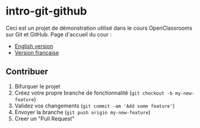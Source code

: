 # intro-git-github

Ceci est un projet de démonstration utilisé dans le cours OpenClassrooms sur Git et GitHub.
Page d'accueil du cour :

* [English version](https://openclassrooms.com/courses/manage-your-code-with-git-and-github)
* [Version française](https://openclassrooms.com/courses/gerer-son-code-avec-git-et-github)

## Contribuer

1. Bifurquer le projet
2. Créez votre propre branche de fonctionnalité (`git checkout -b my-new-feature`)
3. Validez vos changements (`git commit -am 'Add some feature'`)
4. Envoyer la branche (`git push origin my-new-feature`)
5. Creer un "Pull Request"
